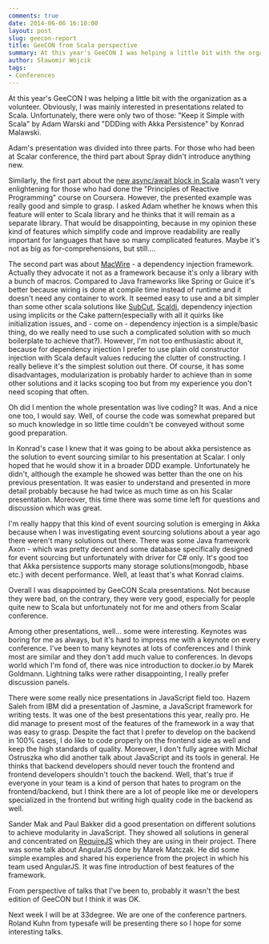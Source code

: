 ```yaml
---
comments: true
date: 2014-06-06 16:10:00
layout: post
slug: geecon-report
title: GeeCON from Scala perspective
summary: At this year's GeeCON I was helping a little bit with the organization as a volunteer. Obviously, I was mainly interested in presentations related to Scala. Unfortunately, there were only two of those, "Keep it Simple with Scala" by Adam Warski and "DDDing with Akka Persistence" by Konrad Malawski.
author: Sławomir Wójcik
tags:
- Conferences
---
```


At this year's GeeCON I was helping a little bit with the organization as a volunteer. Obviously, I was mainly interested in presentations related to Scala. Unfortunately, there were only two of those: "Keep it Simple with Scala" by Adam Warski and "DDDing with Akka Persistence" by Konrad Malawski.

Adam's presentation was divided into three parts. For those who had been at Scalar conference, the third part about Spray didn't introduce anything new.

Similarly, the first part about the [new async/await block in Scala](http://docs.scala-lang.org/sips/pending/async.html) wasn't very enlightening for those who had done the "Principles of Reactive Programming" course on Coursera. However, the presented example was really good and simple to grasp. I asked Adam whether he knows when this feature will enter to Scala library and he thinks that it will remain as a separate library. That would be disappointing, because in my opinion these kind of features which simplify code and improve readability are really important for languages that have so many complicated features. Maybe it's not as big as for-comprehensions, but still.... 

The second part was about [MacWire](https://github.com/adamw/macwire) - a dependency injection framework. Actually they advocate it not as a framework because it's only a library with a bunch of macros. Compared to Java frameworks like Spring or Guice it's better because wiring is done at compile time instead of runtime and it doesn't need any container to work. It seemed easy to use and a bit simpler than some other scala solutions like [SubCut](https://github.com/dickwall/subcut), [Scaldi](http://scaldi.org/Scaldi.html), dependency injection using implicits or the Cake pattern(especially with all it quirks like initialization issues, and - come on - dependency injection is a simple/basic thing, do we really need to use such a complicated solution with so much boilerplate to achieve that?). However, I'm not too enthusiastic about it, because for dependency injection I prefer to use plain old constructor injection with Scala default values reducing the clutter of constructing. I really believe it's the simplest solution out there. Of course, it has some disadvantages, modularization is probably harder to achieve than in some other solutions and it lacks scoping too but from my experience you don't need scoping that often.

Oh did I mention the whole presentation was live coding? It was. And a nice one too, I would say. Well, of course the code was somewhat prepared but so much knowledge in so little time couldn't be conveyed without some good preparation.


In Konrad's case I knew that it was going to be about akka persistence as the solution to event sourcing similar to his presentation at Scalar. I only hoped that he would show it in a broader DDD example. Unfortunately he didn't, although the example he showed was better than the one on his previous presentation. It was easier to understand and presented in more detail probably because he had twice as much time as on his Scalar presentation. Moreover, this time there was some time left for questions and discussion which was great.

I'm really happy that this kind of event sourcing solution is emerging in Akka because when I was investigating event sourcing solutions about a year ago there weren't many solutions out there. There was some Java framework Axon - which was pretty decent and some database specifically designed for event sourcing but unfortunately with driver for C# only. It's good too that Akka persistence supports many storage solutions(mongodb, hbase etc.) with decent performance. Well, at least that's what Konrad claims.

Overall I was disappointed by GeeCON Scala presentations. Not because they were bad, on the contrary, they were very good, especially for people quite new to Scala but unfortunately not for me and others from Scalar conference.


Among other presentations, well... some were interesting. Keynotes was boring for me as always, but it's hard to impress me with a keynote on every conference. I've been to many keynotes at lots of conferences and I think most are similar and they don't add much value to conferences. In devops world which I'm fond of, there was nice introduction to docker.io by Marek Goldmann. Lightning talks were rather disappointing, I really prefer discussion panels.

There were some really nice presentations in JavaScript field too. Hazem Saleh from IBM did a presentation of Jasmine, a JavaScript framework for writing tests. It was one of the best presentations this year, really pro. He did manage to present most of the features of the framework in a way that was easy to grasp. Despite the fact that I prefer to develop on the backend in 100% cases, I do like to code properly on the frontend side as well and keep the high standards of quality. Moreover, I don't fully agree with Michał Ostruszka who did another talk about JavaScript and its tools in general. He thinks that backend developers should never touch the frontend and frontend developers shouldn't touch the backend. Well, that's true if everyone in your team is a kind of person that hates to program on the frontend/backend, but I think there are a lot of people like me or developers specialized in the frontend but writing high quality code in the backend as well.

Sander Mak and Paul Bakker did a good presentation on different solutions to achieve modularity in JavaScript. They showed all solutions in general and concentrated on [RequireJS](http://requirejs.org/) which they are using in their project. There was some talk about AngularJS done by Marek Matczak. He did some simple examples and shared his experience from the project in which his team used AngularJS. It was fine introduction of best features of the framework.


From perspective of talks that I've been to, probably it wasn't the best edition of GeeCON but I think it was OK.

Next week I will be at 33degree. We are one of the conference partners. Roland Kuhn from typesafe will be presenting there so I hope for some interesting talks.